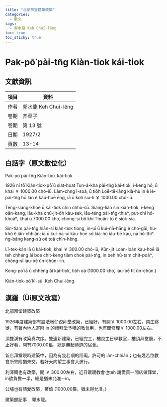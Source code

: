 ```yaml
---
title: "北部拜堂建築改築"
categories:
  - 散文
tags:
  - 郭水龍 Keh Chuí-lêng
toc: true
toc_sticky: true
---
```


# Pak-pō͘ pài-tn̂g Kiàn-tiok kái-tiok

## 文獻資訊

| 項目 | 資料 |
|---|---|
| 作者 | 郭水龍 Keh Chuí-lêng |
| 卷期 | 芥菜子 |
| 卷期 | 第 13 號 |
| 日期 | 1927/2 |
| 頁數 | 13-14 |

## 白話字（原文數位化）

Pak-pō͘ pài-tn̂g Kiàn-tiok kái-tiok

1926 nî tō͘ Kiàn-tiok-pō͘ ū siat-hoat Tun-á-kha pài-tn̂g kái-tiok, í-keng hó, ū khai ￥ 1000.00 chó-iū. Lâm-chng î-soá, ū tio̍h Loē-tē-lâng kià-hù in ê lé-pài-tn̂g hō͘ lán ê kàu-hoē ēng, iā ū koh siu-lí ￥ 1000.00 chó-iū.

Téng-siang-khoe ū kái-tiok chin chhù-sū. Siang-liân sin kiàn-tiok, í-keng oân-kang, lâu-kha chú-ji̍t-o̍h kàu-sek, lâu-téng pài-tn̂g-thiaⁿ, put-chí hó-khoàⁿ, khai ū 7000.00 kho͘, chóng-sī bô khí Thoân-tō ê siok-siā.

Sin-tiàm pài-tn̂g hiān-sî kiàn-tiok tiong, in-uī ū kuí-nā-hāng ê chó͘-gāi, hú-khó ê iân-chhiân; iā ū kuí-nā-uī kàu-hoē só͘ kià-hù iáu-bē kau, nā hó-thiⁿ ǹg-bāng kang-sū oē toā chìn-hêng.

Lī-tek-kán iā ū kái-tiok, khai ￥ 300.00 chó-iū, Kūn-ji̍t Loán-loán kàu-hoē iā teh chhéng ài boé chi̍t-keng tiàm choè pài-tn̂g, in beh hū-tam chi̍t-poàⁿ, chóng-sī iáu-bē ún-chún--in.

Kong-po͘ iā ū chhéng ài kái-tiok, tio̍h oá (1000.00 kho͘, iáu-bē tit ún-chún.)

Kiàn-tio̍k-pō͘ kì-sū  Keh Chuí-lêng.

## 漢羅（Ùi原文改寫）

北部拜堂建築改築

1926年度建築部有設法墩仔跤拜堂改築，已經好，有開￥ 1000.00左右。南庄移徙，有著內地人寄附 in 的禮拜堂予咱的教會用，也有閣修理￥ 1000.00左右。

頂雙溪有改築真次序。雙連新建築，已經完工，樓跤主日學教室，樓頂拜堂廳，不止好看，開有7000.00箍，總是無起傳道的宿舍。

新店拜堂現時建築中，因為有幾若項的阻礙，許可的 iân-chhiân；也有幾若位教會所寄附猶未交，若好天向望工事會大進行。

利澤簡也有改築，開 ￥ 300.00左右，近日暖暖教會也teh 請愛買一間店做拜堂，in欲負擔一半，總是猶未允准--in。

公埔也有請愛改築，著倚 (1000.00箍，猶未得允准。)

建築部記事    郭水龍。

